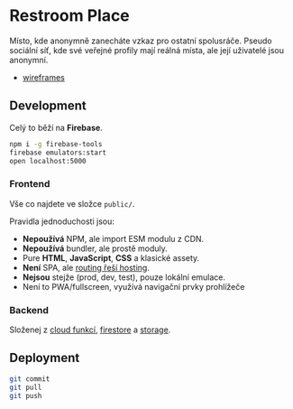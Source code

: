 # Restroom Place
Místo, kde anonymně zanecháte vzkaz pro ostatní spolusráče. Pseudo sociální síť,
kde své veřejné profily mají reálná místa, ale její uživatelé jsou anonymní.

* [wireframes](https://app.excalidraw.com/l/3morKKwsyGZ/9wcWz7uzmqn)
## Development
Celý to běží na **Firebase**.

```bash
npm i -g firebase-tools
firebase emulators:start
open localhost:5000
```
### Frontend
Vše co najdete ve složce `public/`. 

Pravidla jednoduchosti jsou:
* **Nepoužívá** NPM, ale import ESM modulu z CDN.
* **Nepoužívá** bundler, ale prostě moduly.
* Pure **HTML**, **JavaScript**, **CSS** a klasické assety.
* **Není** SPA, ale [routing řeší hosting](./firebase.json).
* **Nejsou** stejže (prod, dev, test), pouze lokální emulace.
* Není to PWA/fullscreen, využívá navigační prvky prohlížeče

### Backend
Složenej z [cloud funkcí](./functions), [firestore](./firestore.rules) a [storage](./storage.rules).
## Deployment
```bash
git commit
git pull
git push
```
